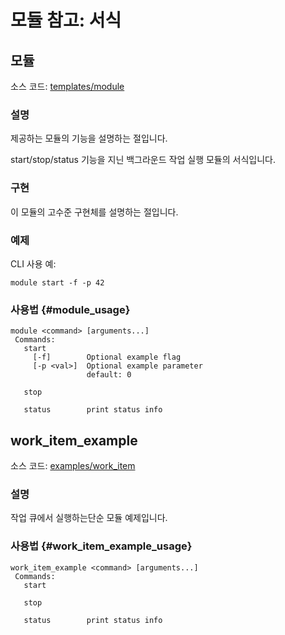# 모듈 참고: 서식

## 모듈

소스 코드: [templates/module](https://github.com/PX4/Firmware/tree/master/src/templates/module)

### 설명

제공하는 모듈의 기능을 설명하는 절입니다.

start/stop/status 기능을 지닌 백그라운드 작업 실행 모듈의 서식입니다.

### 구현

이 모듈의 고수준 구현체를 설명하는 절입니다.

### 예제

CLI 사용 예:

    module start -f -p 42
    

### 사용법 {#module_usage}

    module <command> [arguments...]
     Commands:
       start
         [-f]        Optional example flag
         [-p <val>]  Optional example parameter
                     default: 0
    
       stop
    
       status        print status info
    

## work_item_example

소스 코드: [examples/work_item](https://github.com/PX4/Firmware/tree/master/src/examples/work_item)

### 설명

작업 큐에서 실행하는단순 모듈 예제입니다.

### 사용법 {#work_item_example_usage}

    work_item_example <command> [arguments...]
     Commands:
       start
    
       stop
    
       status        print status info